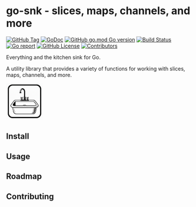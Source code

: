 # go-snk - slices, maps, channels, and more
[![GitHub Tag](https://img.shields.io/github/v/tag/SharkByteSoftware/go-snk)](https://github.com/SharkByteSoftware/go-snk/releases)
[![GoDoc](https://godoc.org/github.com/SharkByteSoftware/go-snk?status.svg)](https://pkg.go.dev/github.com/SharkByteSoftware/go-snk)
[![GitHub go.mod Go version](https://img.shields.io/github/go-mod/go-version/SharkByteSoftware/go-snk)](./go.mod)
[![Build Status](https://github.com/SharkByteSoftware/go-snk/actions/workflows/go.yml/badge.svg)](https://github.com/SharkByteSoftware/go-snk/actions/workflows/go.yml)
[![Go report](https://goreportcard.com/badge/github.com/SharkByteSoftware/go-snk)](https://goreportcard.com/report/SharkByteSoftware/go-snk)
[![GitHub License](https://img.shields.io/github/license/SharkByteSoftware/go-snk)](./LICENSE)
[![Contributors](https://img.shields.io/github/contributors/samber/lo)](https://github.com/SharkByteSoftware/go-snk/graphs/contributors)

Everything and the kitchen sink for Go.

A utility library that provides a variety of functions for working with slices, maps, channels, and more.

![go-snk](img/logo.png)
## Install

## Usage

## Roadmap

## Contributing



